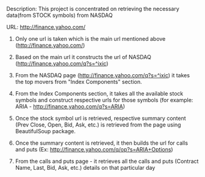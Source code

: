 Description: This project is concentrated on retrieving the necessary data(from STOCK symbols) from NASDAQ

URL: http://finance.yahoo.com/

1) Only one url is taken which is the main url mentioned above (http://finance.yahoo.com/)

2) Based on the main url it constructs the url of NASDAQ (http://finance.yahoo.com/q?s=^ixic)

3) From the NASDAQ page (http://finance.yahoo.com/q?s=^ixic) it takes the top movers from "Index Components" section.

4) From the Index Components section, it takes all the available stock symbols and construct respective urls for those symbols (for example: ARIA - http://finance.yahoo.com/q?s=ARIA)

5) Once the stock symbol url is retrieved, respective summary content (Prev Close, Open, Bid, Ask, etc.) is retrieved from the page using BeautifulSoup package.

6) Once the summary content is retrieved, it then builds the url for calls and puts (Ex: http://finance.yahoo.com/q/op?s=ARIA+Options)

7) From the calls and puts page - it retrieves all the calls and puts (Contract Name, Last, Bid, Ask, etc.) details on that particular day